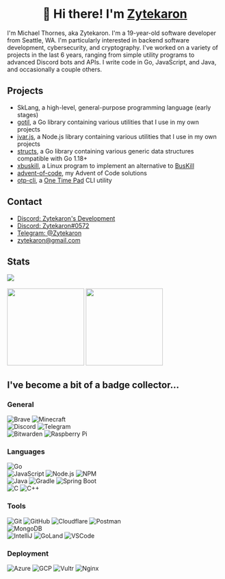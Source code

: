 <h1 align="center">👋 Hi there! I'm <a href="https://zyte.dev" target="_blank">Zytekaron</a></h1>

I'm Michael Thornes, aka Zytekaron. I'm a 19-year-old software developer from Seattle, WA. I'm particularly interested in backend software development, cybersecurity, and cryptography. I've worked on a variety of projects in the last 6 years, ranging from simple utility programs to advanced Discord bots and APIs. I write code in Go, JavaScript, and Java, and occasionally a couple others.

## Projects

- SkLang, a high-level, general-purpose programming language (early stages)
- [gotil](https://github.com/Zytekaron/gotil), a Go library containing various utilities that I use in my own projects
- [jvar.js](https://github.com/Zytekaron/otp-cli), a Node.js library containing various utilities that I use in my own projects
- [structs](https://github.com/Zytekaron/structs), a Go library containing various generic data structures compatible with Go 1.18+
- [xbuskill](https://github.com/Zytekaron/xbuskill), a Linux program to implement an alternative to [BusKill](https://github.com/BusKill)
- [advent-of-code](https://github.com/Zytekaron/advent-of-code), my Advent of Code solutions
- [otp-cli](https://github.com/Zytekaron/otp-cli), a [One Time Pad](https://en.wikipedia.org/wiki/One-time_pad) CLI utility

## Contact

- [Discord: Zytekaron's Development](https://discord.gg/FfzwgUm)
- [Discord: Zytekaron#0572](https://discord.com/users/272659147974115328)
- [Telegram: @Zytekaron](https://t.me/Zytekaron)
- [zytekaron@gmail.com](mailto:zytekaron@gmail.com)

## Stats

<div>
    <img src="https://visitor-badge.glitch.me/badge?page_id=zytekaron.zytekaron">
</div>

<br>

<div>
    <img height="180em" src="https://github-readme-stats.vercel.app/api/?username=Zytekaron&count_private=true&show_icons=true&theme=dark"/>
    <img height="180em" src="https://github-readme-stats.vercel.app/api/top-langs/?username=Zytekaron&layout=compact&langs_count=8&hide=HCL&theme=dark"/>
</div>

## I've become a bit of a badge collector...

<!-- https://home.aveek.io/GitHub-Profile-Badges/

Excluded: Intel Linux KDE DuckDuckGo Amazon Netflix Twitch Spotify OBS Adafruit DarkReader Trello Sentry AWS QEMU Tails VLC YouTube Twitter Semver Namecheap Quora Medium PayPal CashApp Venmo PostgreSQL SQLite TOR Elixir

![Arch Linux](https://img.shields.io/badge/Arch%20Linux-1793D1.svg?style=flat-square&logo=Arch-Linux&logoColor=white)
![Notion](https://img.shields.io/badge/Notion-000000.svg?style=flat-square&logo=Notion&logoColor=white)
![Keybase](https://img.shields.io/badge/Keybase-33A0FF.svg?style=flat-square&logo=Keybase&logoColor=white)
![Rust](https://img.shields.io/badge/Rust-F7A41D.svg?style=flat-square&logo=Rust&logoColor=black)
![Vim](https://img.shields.io/badge/Vim-019733.svg?style=flat-square&logo=Vim&logoColor=white)

-->

### General

![Brave](https://img.shields.io/badge/Brave-FB542B.svg?style=flat-square&logo=Brave&logoColor=white)
![Minecraft](https://img.shields.io/badge/Minecraft-62B47A.svg?style=flat-square&logo=Minecraft&logoColor=white)
<br>
![Discord](https://img.shields.io/badge/Discord-5865F2.svg?style=flat-square&logo=Discord&logoColor=white)
![Telegram](https://img.shields.io/badge/Telegram-26A5E4.svg?style=flat-square&logo=Telegram&logoColor=white)
<br>
![Bitwarden](https://img.shields.io/badge/Bitwarden-175DDC.svg?style=flat-square&logo=Bitwarden&logoColor=white)
![Raspberry Pi](https://img.shields.io/badge/Raspberry%20Pi-A22846.svg?style=flat-square&logo=Raspberry-Pi&logoColor=white)

### Languages

![Go](https://img.shields.io/badge/Go-00ADD8.svg?style=flat-square&logo=Go&logoColor=white)
<br>
![JavaScript](https://img.shields.io/badge/JavaScript-F7DF1E.svg?style=flat-square&logo=JavaScript&logoColor=black)
![Node.js](https://img.shields.io/badge/Node.js-339933.svg?style=flat-square&logo=nodedotjs&logoColor=white)
![NPM](https://img.shields.io/badge/npm-CB3837.svg?style=flat-square&logo=npm&logoColor=white)
<br>
![Java](https://img.shields.io/badge/Java-007396.svg?style=flat-square&logo=Java&logoColor=white)
![Gradle](https://img.shields.io/badge/Gradle-02303A.svg?style=flat-square&logo=Gradle&logoColor=white)
![Spring Boot](https://img.shields.io/badge/Spring%20Boot-6DB33F.svg?style=flat-square&logo=Spring-Boot&logoColor=white)
<br>
![C](https://img.shields.io/badge/C-A8B9CC.svg?style=flat-square&logo=C&logoColor=black)
![C++](https://img.shields.io/badge/C++-00599C.svg?style=flat-square&logo=C++&logoColor=white)

### Tools

![Git](https://img.shields.io/badge/Git-F05032.svg?style=flat-square&logo=Git&logoColor=white)
![GitHub](https://img.shields.io/badge/GitHub-181717.svg?style=flat-square&logo=GitHub&logoColor=white)
![Cloudflare](https://img.shields.io/badge/Cloudflare-F38020.svg?style=flat-square&logo=Cloudflare&logoColor=white)
![Postman](https://img.shields.io/badge/Postman-FF6C37.svg?style=flat-square&logo=Postman&logoColor=white)
<br>
![MongoDB](https://img.shields.io/badge/MongoDB-47A248.svg?style=flat-square&logo=MongoDB&logoColor=white)
<br>
![IntelliJ](https://img.shields.io/badge/IntelliJ%20IDEA-000000.svg?style=flat-square&logo=IntelliJ-IDEA&logoColor=white)
![GoLand](https://img.shields.io/badge/GoLand-000000.svg?style=flat-square&logo=GoLand&logoColor=white)
![VSCode](https://img.shields.io/badge/Visual%20Studio%20Code-007ACC.svg?style=flat-square&logo=Visual-Studio-Code&logoColor=white)

### Deployment

![Azure](https://img.shields.io/badge/Microsoft%20Azure-0078D4.svg?style=flat-square&logo=Microsoft-Azure&logoColor=white)
![GCP](https://img.shields.io/badge/Google%20Cloud-4285F4.svg?style=flat-square&logo=Google-Cloud&logoColor=white)
![Vultr](https://img.shields.io/badge/Vultr-007BFC.svg?style=flat-square&logo=Vultr&logoColor=white)
![Nginx](https://img.shields.io/badge/NGINX-009639.svg?style=flat-square&logo=NGINX&logoColor=white)

